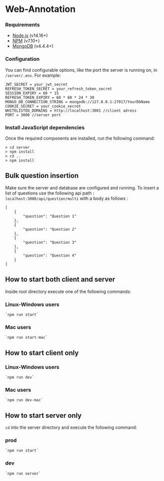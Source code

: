 ﻿# Web-Annotation
 
### Requirements
- [Node.js](https://nodejs.org/en/) (v14.16+)
- [NPM](https://www.npmjs.com/) (v7.10+)
- [MongoDB](https://mongodb.com/) (v4.4.4+)

### Configuration

You can find configurable options, like the port the server is running on, in `/server/.env`.
For example:

```
JWT_SECRET = your_jwt_secret
REFRESH_TOKEN_SECRET = your_refresh_token_secret
SESSION_EXPIRY = 60 * 15
REFRESH_TOKEN_EXPIRY = 60 * 60 * 24 * 30
MONGO_DB_CONNECTION_STRING = mongodb://127.0.0.1:27017/YourDbName
COOKIE_SECRET = your_cookie_secret
WHITELISTED_DOMAINS = http://localhost:3001 //client adress
PORT = 3000 //server port
```

### Install JavaScript dependencies
Once the required components are installed, run the following command:

```
> cd server
> npm install
> cd ..
> npm install
```

## Bulk question insertion

Make sure the server and database are configured and running.
To insert a list of questions use the following api path :
`localhost:3000/api/question/multi`
with a body as follows :
```
[
    {
        "question": "Question 1"
    },
    {
        "question": "Question 2"
    },
    {
        "question": "Question 3"
    },
    {
        "question": "Question 4"
    }
]
```


## How to start both client and server

Inside root directory execute one of the following commands:

### Linux-Windows users

    `npm run start`

### Mac users

    `npm run start-mac`

## How to start client only

### Linux-Windows users

    `npm run dev`

### Mac users

    `npm run dev-mac`

## How to start server only

`cd` into the server directory and execute the following command:

### prod

    `npm run start`

### dev

    `npm run server`
